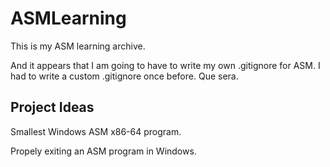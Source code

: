 # ASMLearning
This is my ASM learning archive.

And it appears that I am going to have to write my own .gitignore for ASM. I had to write a custom .gitignore once before. Que sera.

## Project Ideas
Smallest Windows ASM x86-64 program.

Propely exiting an ASM program in Windows.